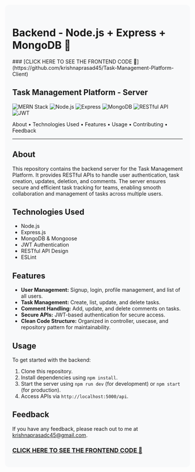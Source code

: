 <div style="background-color:#f8f9fa; padding: 20px; border-radius: 10px; text-align: left;">


<h1 align="left">Backend - Node.js + Express + MongoDB 🌟</h1>
### [CLICK HERE TO SEE THE FRONTEND CODE 🌟](https://github.com/krishnaprasad45/Task-Management-Platform-Client)


<h2 align="left">Task Management Platform - Server</h2>

<p align="left">
  <img src="https://img.shields.io/badge/MERN-Stack-blueviolet" alt="MERN Stack">
  <img src="https://img.shields.io/badge/Node.js-%E2%9D%A4-green" alt="Node.js">
  <img src="https://img.shields.io/badge/Express-%E2%9C%A8-lightgrey" alt="Express">
  <img src="https://img.shields.io/badge/MongoDB-%F0%9F%92%BE-yellow" alt="MongoDB">
  <img src="https://img.shields.io/badge/RESTful%20API-%F0%9F%93%9A-orange" alt="RESTful API">
  <img src="https://img.shields.io/badge/JWT-%F0%9F%94%92-red" alt="JWT">
</p>

<p align="left">
  <a>About</a> •
  <a>Technologies Used</a> •
  <a>Features</a> •
  <a>Usage</a> •
  <a>Contributing</a> •
  <a>Feedback</a>
</p>

---

## About

This repository contains the backend server for the Task Management Platform. It provides RESTful APIs to handle user authentication, task creation, updates, deletion, and comments. The server ensures secure and efficient task tracking for teams, enabling smooth collaboration and management of tasks across multiple users.

## Technologies Used

- Node.js
- Express.js
- MongoDB & Mongoose
- JWT Authentication
- RESTful API Design
- ESLint

## Features

- **User Management:** Signup, login, profile management, and list of all users.
- **Task Management:** Create, list, update, and delete tasks.
- **Comment Handling:** Add, update, and delete comments on tasks.
- **Secure APIs:** JWT-based authentication for secure access.
- **Clean Code Structure:** Organized in controller, usecase, and repository pattern for maintainability.

## Usage

To get started with the backend:

1. Clone this repository.
2. Install dependencies using `npm install`.
3. Start the server using `npm run dev` (for development) or `npm start` (for production).
4. Access APIs via `http://localhost:5000/api`.

## Feedback

If you have any feedback, please reach out to me at krishnaprasadc45@gmail.com. <br>
### [CLICK HERE TO SEE THE FRONTEND CODE 🌟](https://github.com/krishnaprasad45/Task-Management-Platform-Client)

</div>

